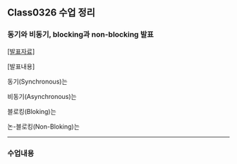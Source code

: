 ## Class0326 수업 정리

### 동기와 비동기, blocking과 non-blocking 발표
<a href="https://dpwls03.github.io/Systempro/0326/동기, 비동기와 블로킹 논-블로킹.pdf">[발표자료]</a>

[발표내용]

동기(Synchronous)는

비동기(Asynchronous)는

블로킹(Bloking)는

논-블로킹(Non-Bloking)는

<hr>

### 수업내용